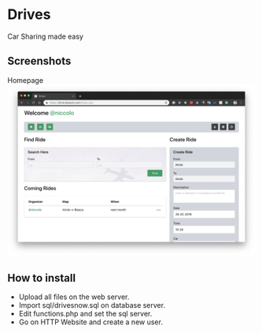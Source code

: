 # Drives
Car Sharing made easy

## Screenshots
Homepage
![Alt text](https://raw.githubusercontent.com/zuccolon/drives/master/screenshots/home.png "Home")


## How to install

- Upload all files on the web server.
- Import sql/drivesnow.sql on database server.
- Edit functions.php and set the sql server.
- Go on HTTP Website and create a new user.
